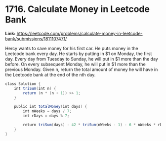# 1716. Calculate Money in Leetcode Bank

**Link:** https://leetcode.com/problems/calculate-money-in-leetcode-bank/submissions/1811107471/

Hercy wants to save money for his first car. He puts money in the Leetcode bank every day. He starts by putting in $1 on Monday, the first day. Every day from Tuesday to Sunday, he will put in $1 more than the day before. On every subsequent Monday, he will put in $1 more than the previous Monday. Given n, return the total amount of money he will have in the Leetcode bank at the end of the nth day.

```java
class Solution {
    int triSum(int n) {
        return (n * (n + 1)) >> 1;
    }

    public int totalMoney(int days) {
        int nWeeks = days / 7;
        int rDays = days % 7;

        return triSum(days) - 42 * triSum(nWeeks - 1) - 6 * nWeeks * rDays;
    }
}

```
